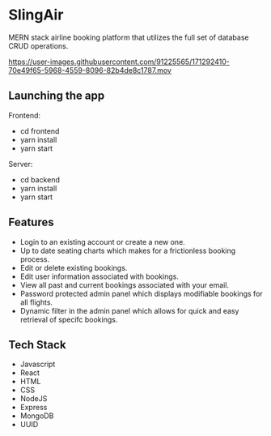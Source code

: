 # SlingAir


MERN stack airline booking platform that utilizes the full set of database CRUD operations. 



https://user-images.githubusercontent.com/91225565/171292410-70e49f65-5968-4559-8096-82b4de8c1787.mov



## Launching the app

Frontend:

- cd frontend
- yarn install
- yarn start

Server:

- cd backend
- yarn install
- yarn start

## Features

- Login to an existing account or create a new one.
- Up to date seating charts which makes for a frictionless booking process.
- Edit or delete existing bookings.
- Edit user information associated with bookings. 
- View all past and current bookings associated with your email.
- Password protected admin panel which displays modifiable bookings for all flights.
- Dynamic filter in the admin panel which allows for quick and easy retrieval of specifc bookings. 

## Tech Stack 

- Javascript
- React
- HTML
- CSS
- NodeJS
- Express
- MongoDB
- UUID
